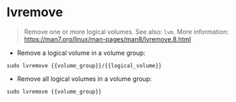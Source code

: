 # lvremove

> Remove one or more logical volumes.
> See also: `lvm`.
> More information: <https://man7.org/linux/man-pages/man8/lvremove.8.html>

- Remove a logical volume in a volume group:

`sudo lvremove {{volume_group}}/{{logical_volume}}`

- Remove all logical volumes in a volume group:

`sudo lvremove {{volume_group}}`
